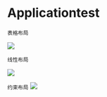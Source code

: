 # Applicationtest

`表格布局`

<image src="https://github.com/xiezhenqun/Android/blob/master/result/TableLayout.png">

`线性布局`

<image src="https://github.com/xiezhenqun/Android/blob/master/result/LinearLayout.png">

`约束布局`
  <image src="https://github.com/xiezhenqun/Android/blob/master/result/constraintlayout.png">

